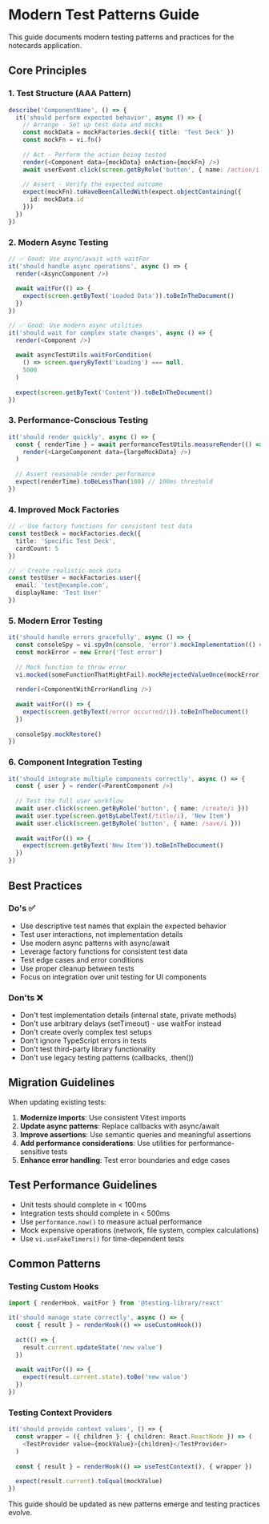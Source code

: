 # Modern Test Patterns Guide

This guide documents modern testing patterns and practices for the notecards application.

## Core Principles

### 1. Test Structure (AAA Pattern)
```typescript
describe('ComponentName', () => {
  it('should perform expected behavior', async () => {
    // Arrange - Set up test data and mocks
    const mockData = mockFactories.deck({ title: 'Test Deck' })
    const mockFn = vi.fn()
    
    // Act - Perform the action being tested
    render(<Component data={mockData} onAction={mockFn} />)
    await userEvent.click(screen.getByRole('button', { name: /action/i }))
    
    // Assert - Verify the expected outcome
    expect(mockFn).toHaveBeenCalledWith(expect.objectContaining({
      id: mockData.id
    }))
  })
})
```

### 2. Modern Async Testing
```typescript
// ✅ Good: Use async/await with waitFor
it('should handle async operations', async () => {
  render(<AsyncComponent />)
  
  await waitFor(() => {
    expect(screen.getByText('Loaded Data')).toBeInTheDocument()
  })
})

// ✅ Good: Use modern async utilities
it('should wait for complex state changes', async () => {
  render(<Component />)
  
  await asyncTestUtils.waitForCondition(
    () => screen.queryByText('Loading') === null,
    5000
  )
  
  expect(screen.getByText('Content')).toBeInTheDocument()
})
```

### 3. Performance-Conscious Testing
```typescript
it('should render quickly', async () => {
  const { renderTime } = await performanceTestUtils.measureRender(() =>
    render(<LargeComponent data={largeMockData} />)
  )
  
  // Assert reasonable render performance
  expect(renderTime).toBeLessThan(100) // 100ms threshold
})
```

### 4. Improved Mock Factories
```typescript
// ✅ Use factory functions for consistent test data
const testDeck = mockFactories.deck({
  title: 'Specific Test Deck',
  cardCount: 5
})

// ✅ Create realistic mock data
const testUser = mockFactories.user({
  email: 'test@example.com',
  displayName: 'Test User'
})
```

### 5. Modern Error Testing
```typescript
it('should handle errors gracefully', async () => {
  const consoleSpy = vi.spyOn(console, 'error').mockImplementation(() => {})
  const mockError = new Error('Test error')
  
  // Mock function to throw error
  vi.mocked(someFunctionThatMightFail).mockRejectedValueOnce(mockError)
  
  render(<ComponentWithErrorHandling />)
  
  await waitFor(() => {
    expect(screen.getByText(/error occurred/i)).toBeInTheDocument()
  })
  
  consoleSpy.mockRestore()
})
```

### 6. Component Integration Testing
```typescript
it('should integrate multiple components correctly', async () => {
  const { user } = render(<ParentComponent />)
  
  // Test the full user workflow
  await user.click(screen.getByRole('button', { name: /create/i }))
  await user.type(screen.getByLabelText(/title/i), 'New Item')
  await user.click(screen.getByRole('button', { name: /save/i }))
  
  await waitFor(() => {
    expect(screen.getByText('New Item')).toBeInTheDocument()
  })
})
```

## Best Practices

### Do's ✅
- Use descriptive test names that explain the expected behavior
- Test user interactions, not implementation details
- Use modern async patterns with async/await
- Leverage factory functions for consistent test data
- Test edge cases and error conditions
- Use proper cleanup between tests
- Focus on integration over unit testing for UI components

### Don'ts ❌
- Don't test implementation details (internal state, private methods)
- Don't use arbitrary delays (setTimeout) - use waitFor instead
- Don't create overly complex test setups
- Don't ignore TypeScript errors in tests
- Don't test third-party library functionality
- Don't use legacy testing patterns (callbacks, .then())

## Migration Guidelines

When updating existing tests:

1. **Modernize imports**: Use consistent Vitest imports
2. **Update async patterns**: Replace callbacks with async/await
3. **Improve assertions**: Use semantic queries and meaningful assertions
4. **Add performance considerations**: Use utilities for performance-sensitive tests
5. **Enhance error handling**: Test error boundaries and edge cases

## Test Performance Guidelines

- Unit tests should complete in < 100ms
- Integration tests should complete in < 500ms
- Use `performance.now()` to measure actual performance
- Mock expensive operations (network, file system, complex calculations)
- Use `vi.useFakeTimers()` for time-dependent tests

## Common Patterns

### Testing Custom Hooks
```typescript
import { renderHook, waitFor } from '@testing-library/react'

it('should manage state correctly', async () => {
  const { result } = renderHook(() => useCustomHook())
  
  act(() => {
    result.current.updateState('new value')
  })
  
  await waitFor(() => {
    expect(result.current.state).toBe('new value')
  })
})
```

### Testing Context Providers
```typescript
it('should provide context values', () => {
  const wrapper = ({ children }: { children: React.ReactNode }) => (
    <TestProvider value={mockValue}>{children}</TestProvider>
  )
  
  const { result } = renderHook(() => useTestContext(), { wrapper })
  
  expect(result.current).toEqual(mockValue)
})
```

This guide should be updated as new patterns emerge and testing practices evolve.